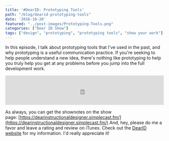 ```yaml
---
title: '#DearID: Prototyping Tools'
path: "/blog/dearid-prototyping-tools"
date: '2016-10-20'
featured: "../post-images/Prototyping-Tools.png"
categories: ["Dear ID Show"]
tags: ["design", "prototyping", "prototyping tools", "show your work"]
---
```


In this episode, I talk about prototyping tools that I've used in the past, and why prototyping is a useful communication practice. If you're seeking to help people understand a new idea, there's nothing like prototyping to help you truly help you get at any problems before you jump into the full development work.

<iframe src="https://simplecast.com/e/46156?style=medium-light" width="100%" height="94px" frameborder="0" scrolling="no" seamless=""></iframe>

As always, you can get the shownotes on the show page: [https://dearinstructionaldesigner.simplecast.fm/](https://dearinstructionaldesigner.simplecast.fm/) And, hey, please do me a favor and leave a rating and review on iTunes. Check out the [DearID website](http://dearinstructionaldesigner.com/#Review) for my information. I'd really appreciate it!
